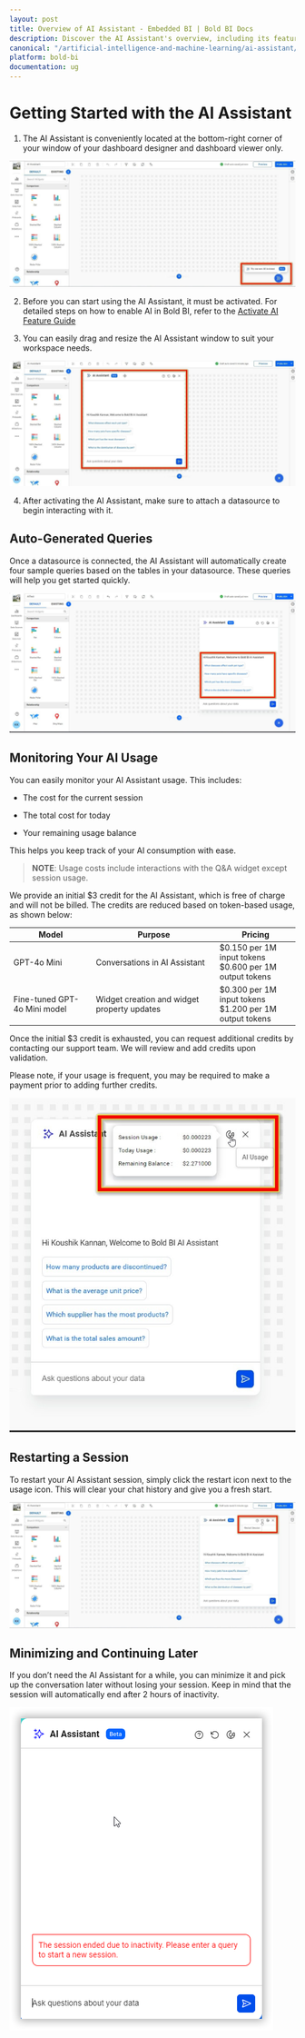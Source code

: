 ```yaml
---
layout: post
title: Overview of AI Assistant - Embedded BI | Bold BI Docs
description: Discover the AI Assistant's overview, including its features, location, and session management for efficient widget creation.
canonical: "/artificial-intelligence-and-machine-learning/ai-assistant/getting-started/"
platform: bold-bi
documentation: ug
---
```


# Getting Started with the AI Assistant

1. The AI Assistant is conveniently located at the bottom-right corner of your window of your dashboard designer and dashboard viewer only.

![AI-Assistant-Location](/static/assets/artificial-intelligence-and-machine-learning/images/ai-assistant/overview-location.png)

2.  Before you can start using the AI Assistant, it must be activated. For detailed steps on how to enable AI in Bold BI, refer to the [Activate AI Feature Guide](/artificial-intelligence-and-machine-learning/activate-ai-feature/)

3. You can easily drag and resize the AI Assistant window to suit your workspace needs.

![Drag-Resize-AI-Assistant](/static/assets/artificial-intelligence-and-machine-learning/images/ai-assistant/ai-assistant-drag-resize.png)

4. After activating the AI Assistant, make sure to attach a datasource to begin interacting with it.

## Auto-Generated Queries

Once a datasource is connected, the AI Assistant will automatically create four sample queries based on the tables in your datasource. These queries will help you get started quickly.

![AI-Assistant](/static/assets/artificial-intelligence-and-machine-learning/images/ai-assistant/relevant-question-designer.png)

## Monitoring Your AI Usage
 
You can easily monitor your AI Assistant usage. This includes:
- The cost for the current session

- The total cost for today

- Your remaining usage balance

This helps you keep track of your AI consumption with ease.

>**NOTE**: Usage costs include interactions with the Q&A widget except session usage.

We provide an initial $3 credit for the AI Assistant, which is free of charge and will not be billed. The credits are reduced based on token-based usage, as shown below:

<table>
    <thead>
        <tr>
            <th>Model</th>
            <th>Purpose</th>
            <th>Pricing</th>
        </tr>
    </thead>
    <tbody>
        <tr>
            <td>GPT-4o Mini</td>
            <td>Conversations in AI Assistant</td>
            <td>$0.150 per 1M input tokens<br>$0.600 per 1M output tokens</td>
        </tr>
        <tr>
            <td>Fine-tuned GPT-4o Mini model</td>
            <td>Widget creation and widget property updates</td>
            <td>$0.300 per 1M input tokens<br>$1.200 per 1M output tokens</td>
        </tr>
    </tbody>
</table>

Once the initial $3 credit is exhausted, you can request additional credits by contacting our support team. We will review and add credits upon validation.

Please note, if your usage is frequent, you may be required to make a payment prior to adding further credits.

![AI-Assistant-Usage](/static/assets/artificial-intelligence-and-machine-learning/images/ai-assistant/ai-assistant-usage.png)

## Restarting a Session

To restart your AI Assistant session, simply click the restart icon next to the usage icon. This will clear your chat history and give you a fresh start.

![Restart-AI-Assistant](/static/assets/artificial-intelligence-and-machine-learning/images/ai-assistant/ai-assistant-restart.png)

## Minimizing and Continuing Later

If you don’t need the AI Assistant for a while, you can minimize it and pick up the conversation later without losing your session. Keep in mind that the session will automatically end after 2 hours of inactivity.

![AI-Assistant-End-Session](/static/assets/artificial-intelligence-and-machine-learning/images/ai-assistant/ai-assistant-end-session.png)